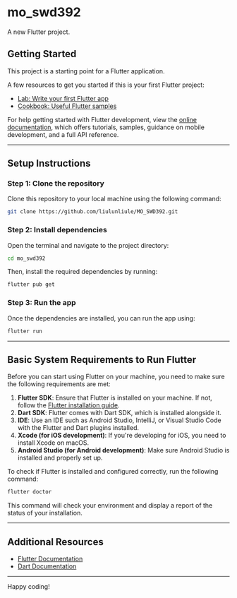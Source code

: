 # mo_swd392

A new Flutter project.

## Getting Started

This project is a starting point for a Flutter application.

A few resources to get you started if this is your first Flutter project:

- [Lab: Write your first Flutter app](https://docs.flutter.dev/get-started/codelab)
- [Cookbook: Useful Flutter samples](https://docs.flutter.dev/cookbook)

For help getting started with Flutter development, view the
[online documentation](https://docs.flutter.dev/), which offers tutorials,
samples, guidance on mobile development, and a full API reference.

---

## Setup Instructions

### Step 1: Clone the repository
Clone this repository to your local machine using the following command:

```bash
git clone https://github.com/liulunliule/MO_SWD392.git
```

### Step 2: Install dependencies
Open the terminal and navigate to the project directory:

```bash
cd mo_swd392
```

Then, install the required dependencies by running:

```bash
flutter pub get
```

### Step 3: Run the app
Once the dependencies are installed, you can run the app using:

```bash
flutter run
```

---

## Basic System Requirements to Run Flutter

Before you can start using Flutter on your machine, you need to make sure the following requirements are met:

1. **Flutter SDK**: Ensure that Flutter is installed on your machine. If not, follow the [Flutter installation guide](https://flutter.dev/docs/get-started/install).
2. **Dart SDK**: Flutter comes with Dart SDK, which is installed alongside it.
3. **IDE**: Use an IDE such as Android Studio, IntelliJ, or Visual Studio Code with the Flutter and Dart plugins installed.
4. **Xcode (for iOS development)**: If you're developing for iOS, you need to install Xcode on macOS.
5. **Android Studio (for Android development)**: Make sure Android Studio is installed and properly set up.

To check if Flutter is installed and configured correctly, run the following command:

```bash
flutter doctor
```

This command will check your environment and display a report of the status of your installation.

---

## Additional Resources
- [Flutter Documentation](https://flutter.dev/docs)
- [Dart Documentation](https://dart.dev/guides)

---

Happy coding!
